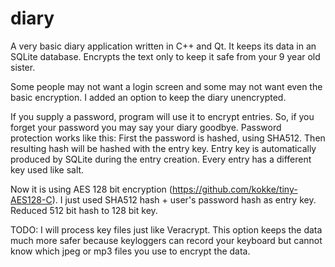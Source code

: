 # diary
A very basic diary application written in C++ and Qt. It keeps its data in an SQLite database. 
Encrypts the text only to keep it safe from your 9 year old sister.

Some people may not want a login screen and some may not want even the basic encryption.
I added an option to keep the diary unencrypted.

If you supply a password, program will use it to encrypt entries. So, if you forget your password you may say your diary goodbye.
Password protection works like this: First the password is hashed, using SHA512. Then resulting hash will be hashed with the entry key.
Entry key is automatically produced by SQLite during the entry creation. Every entry has a different key used like salt.

Now it is using AES 128 bit encryption (https://github.com/kokke/tiny-AES128-C). I just used SHA512 hash + user's password hash as entry key. Reduced 512 bit hash to 128 bit key.

TODO: I will process key files just like Veracrypt.
This option keeps the data much more safer because keyloggers can record your keyboard but cannot know which jpeg or mp3 files you use to encrypt the data.
